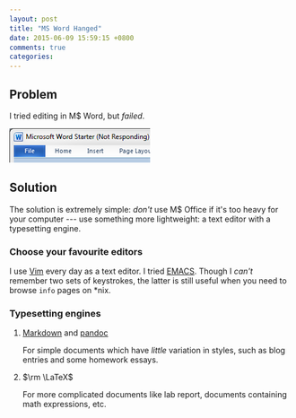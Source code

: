 ```yaml
---
layout: post
title: "MS Word Hanged"
date: 2015-06-09 15:59:15 +0800
comments: true
categories: 
---
```


Problem
---

I tried editing in M\$ Word, but *failed*.

<picture class="fancybox" title="M$ Word not responding">
  <source srcset="/images/posts/MSWordHanged/word_hang926.png"
    media="(min-width: 926px)"></source>
  <img alt="M$ Word hanged" src="/images/posts/MSWordHanged/word_hang250.png"
    />
</picture>

Solution
---

The solution is extremely simple: *don't* use M\$ Office if it's too
heavy for your computer --- use something more lightweight: a text
editor with a typesetting engine.

### Choose your favourite editors

I use [Vim] every day as a text editor.  I tried [EMACS]. Though I
*can't* remember two sets of keystrokes, the latter is still useful
when you need to browse `info` pages on \*nix.

### Typesetting engines

1. [Markdown] and [pandoc]

    For simple documents which have *little* variation in styles, such
    as blog entries and some homework essays.

2. $\rm \LaTeX$

    For more complicated documents like lab report, documents
    containing math expressions, etc.

[Markdown]: http://daringfireball.net/projects/markdown/syntax
[pandoc]: http://pandoc.org/
[Vim]: http://www.vim.org
[EMACS]: http://www.gnu.org/software/emacs/
